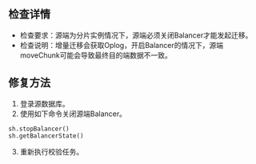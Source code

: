 
## 检查详情
- 检查要求：源端为分片实例情况下，源端必须关闭Balancer才能发起迁移。
- 检查说明：增量迁移会获取Oplog，开启Balancer的情况下，源端moveChunk可能会导致最终目的端数据不一致。

## 修复方法
1. 登录源数据库。
2. 使用如下命令关闭源端Balancer。

```
sh.stopBalancer()
sh.getBalancerState()
```

3. 重新执行校验任务。

